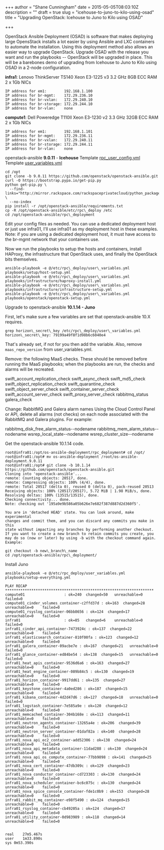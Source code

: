 +++
author = "Shane Cunningham"
date = 2015-05-05T08:03:10Z
description = ""
draft = true
slug = "icehouse-to-juno-to-kilo-using-osad"
title = "Upgrading OpenStack: Icehouse to Juno to Kilo using OSAD"

+++


OpenStack Ansible Deployment (OSAD) is software that makes deploying large OpensStack installs a lot easier by using Ansible and LXC containers to automate the installation. Using this deployment method also allows an easier way to upgrade OpenStack. Upgrade OSAD with the release you want and run the playbooks -- OpenStack will be upgraded in place. This will be a barebones demo of upgrading from Icehouse to Juno to Kilo using OSAD in a 2-node configuration. 

**infra1**:
Lenovo ThinkServer TS140 
Xeon E3-1225 v3 3.2 GHz 
8GB ECC RAM 
2 x 1Gb NICs

<pre><code>IP address for em1:        192.168.1.100
IP address for br-mgmt:    172.29.236.10
IP address for br-vxlan:   172.29.240.10
IP address for br-storage: 172.29.244.10
IP address for br-vlan:    none</pre></code>

**compute1**:
Dell Poweredge T110II 
Xeon E3-1230 v2 3.3 GHz 
32GB ECC RAM 
2 x 1Gb NICs

<pre><code>IP address for em1:        192.168.1.101
IP address for br-mgmt:    172.29.236.11
IP address for br-vxlan:   172.29.240.11
IP address for br-storage: 172.29.244.11
IP address for br-vlan:    none</pre></code>

openstack-ansible **9.0.11** - **Icehouse**
Template [rpc\_user\_config.yml](https://gist.github.com/shane-c/600d3c06215dfa348884)
Template [user_variables.yml](https://gist.github.com/shane-c/74bfc3ff1bcda3e8bca7)

<pre><code>cd /opt
git clone -b 9.0.11 https://github.com/openstack/openstack-ansible.git
curl -O https://bootstrap.pypa.io/get-pip.py
python get-pip.py \
  --find-links="http://mirror.rackspace.com/rackspaceprivatecloud/python_packages/9.0.11" \
  --no-index
pip install -r /opt/openstack-ansible/requirements.txt
cp -R /opt/openstack-ansible/etc/rpc\_deploy /etc
cd /opt/openstack-ansible/rpc\_deployment
</pre></code>
Edit your config files as needed. You can use a dedicated deployment host or just use infra01, I'll use infra01 as my deployment host in these examples. Note: if you are using a dedicated deployment host, it must have access to the br-mgmt network that your containers use.

Now we run the playbooks to setup the hosts and containers, install HAProxy, the infrastructure that OpenStack uses, and finally the OpenStack bits themselves.

<pre><code>ansible-playbook -e @/etc/rpc\_deploy/user\_variables.yml playbooks/setup/host-setup.yml
ansible-playbook -e @/etc/rpc\_deploy/user\_variables.yml playbooks/infrastructure/haproxy-install.yml
ansible-playbook -e @/etc/rpc\_deploy/user\_variables.yml playbooks/infrastructure/infrastructure-setup.yml
ansible-playbook -e @/etc/rpc\_deploy/user\_variables.yml playbooks/openstack/openstack-setup.yml
</pre></code>

Upgrade to openstack-ansible **10.1.14 - Juno**

First, let's make sure a few variables are set that openstack-ansible 10.X requires.

<pre><code>grep horizon\_secret\_key /etc/rpc\_deploy/user\_variables.yml
horizon\_secret\_key: 79199a49f8f1d98b6c6040e4
</pre></code>

That's already set, if not for you then add the variable. Also, remove `maas_repo_version` from user_variables.yml. 

Remove: the following MaaS checks. These should be removed before running the MaaS playbooks; when the playbooks are run, the checks and alarms will be recreated.

swift_account_replication_check
swift_async_check
swift_md5_check
swift_object_replication_check
swift_quarantine_check
swift_object_server_check
swift_container_server_check
swift_account_server_check
swift_proxy_server_check
rabbitmq\_status
galera\_check

Change: RabbitMQ and Galera alarm names
Using the Cloud Control Panel or API, delete all alarms (not checks) on each node associated with the RabbitMQ and Galera plugins. For example:

rabbitmq_disk_free_alarm_status--nodename
rabbitmq_mem_alarm_status--nodename
wsrep_local_state--nodename
wsrep_cluster_size--nodename

Get the openstack-ansible 10.1.14 code.

<pre><code>root@infra01:/opt/os-ansible-deployment/rpc_deployment# cd /opt/
root@infra01:/opt# mv os-ansible-deployment /root/os-ansible-deployment.9.0.11
root@infra01:/opt# git clone -b 10.1.14 https://github.com/openstack/openstack-ansible.git
Cloning into 'openstack-ansible'...
remote: Counting objects: 20517, done.
remote: Compressing objects: 100% (4/4), done.
remote: Total 20517 (delta 0), reused 0 (delta 0), pack-reused 20513
Receiving objects: 100% (20517/20517), 5.72 MiB | 1.98 MiB/s, done.
Resolving deltas: 100% (13515/13515), done.
Checking connectivity... done.
Note: checking out '195a9e9b586a05b626e7e682f387d887d2d360f5'.

You are in 'detached HEAD' state. You can look around, make experimental
changes and commit them, and you can discard any commits you make in this
state without impacting any branches by performing another checkout. If you want to create a new branch to retain commits you create, you may do so (now or later) by using -b with the checkout command again. Example: <br>
git checkout -b new\_branch\_name  <br>cd /opt/openstack-ansible/rpc\_deployment/
</pre></code>
Install Juno
<pre><code>ansible-playbook -e @/etc/rpc_deploy/user_variables.yml playbooks/setup-everything.yml
</pre></code>
<pre><code>PLAY RECAP ********************************************************************
compute01                  : ok=240  changed=50   unreachable=0    failed=0
compute01_cinder_volumes_container-c2ffd37d : ok=163  changed=28   unreachable=0    failed=0
compute01_rsyslog_container-06bb8656 : ok=124  changed=17   unreachable=0    failed=0
infra01                    : ok=85   changed=6    unreachable=0    failed=0
infra01_cinder_api_container-7473924c : ok=137  changed=22   unreachable=0    failed=0
infra01_elasticsearch_container-810f00fa : ok=123  changed=12   unreachable=0    failed=0
infra01_galera_container-09acbe7e : ok=167  changed=21   unreachable=0    failed=0
infra01_glance_container-ed84be54 : ok=138  changed=15   unreachable=0    failed=0
infra01_heat_apis_container-9536d6a6 : ok=163  changed=27   unreachable=0    failed=0
infra01_heat_engine_container-089b84c5 : ok=130  changed=19   unreachable=0    failed=0
infra01_horizon_container-9917dd61 : ok=135  changed=27   unreachable=0    failed=0
infra01_keystone_container-4a0ed286 : ok=187  changed=15   unreachable=0    failed=0
infra01_kibana_container-4d2d47d6 : ok=127  changed=18   unreachable=0    failed=0
infra01_logstash_container-7e585a9e : ok=120  changed=12   unreachable=0    failed=0
infra01_memcached_container-304b168e : ok=113  changed=11   unreachable=0    failed=0
infra01_neutron_agents_container-13265a4e : ok=206  changed=39   unreachable=0    failed=0
infra01_neutron_server_container-01daf82a : ok=140  changed=28   unreachable=0    failed=0
infra01_nova_api_ec2_container-add52306 : ok=138  changed=24   unreachable=0    failed=0
infra01_nova_api_metadata_container-11dad288 : ok=130  changed=24   unreachable=0    failed=0
infra01_nova_api_os_compute_container-77bb9898 : ok=141  changed=25   unreachable=0    failed=0
infra01_nova_cert_container-47db309c : ok=129  changed=23   unreachable=0    failed=0
infra01_nova_conductor_container-cd723303 : ok=130  changed=24   unreachable=0    failed=0
infra01_nova_scheduler_container-bc6c075c : ok=130  changed=24   unreachable=0    failed=0
infra01_nova_spice_console_container-fde1c0b9 : ok=153  changed=28   unreachable=0    failed=0
infra01_rabbit_mq_container-e98f5490 : ok=124  changed=15   unreachable=0    failed=0
infra01_rsyslog_container-cb49205a : ok=124  changed=17   unreachable=0    failed=0
infra01_utility_container-0d983989 : ok=118  changed=14   unreachable=0    failed=0


real	27m5.467s
user	1m33.890s
sys	0m53.390s
</pre></code>